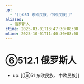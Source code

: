 ```yaml
---
up:
  - "[[⑥51 东欧民族、中欧民族]]"
aliases:
  - 俄罗斯人
ctime: 2025-03-01T13:47:30+08:00
mtime: 2025-10-01T11:40:30+08:00
---
```


# ⑥512.1 俄罗斯人

- up: [[⑥51 东欧民族、中欧民族]]
